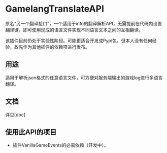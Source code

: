 # GamelangTranslateAPI
原名“另一个翻译接口”，一个适用于info的翻译解析API，无需提前在代码内设置翻译键，即可使用现成的语言文件实现不同语言文本之间的互相翻译。

该插件目前仍处于实验性阶段。可能更适合开发成Pypi包，但本人没有任何经验，故先作为其他插件的依赖项进行发布。

## 用途
适用于解析json格式的任意语言文件，可方便对服务端输出的游戏log进行多语言翻译。

## 文档
详见[doc]

## 使用此API的项目
- 插件VanillaGameEvents的必需依赖（开发中）。
